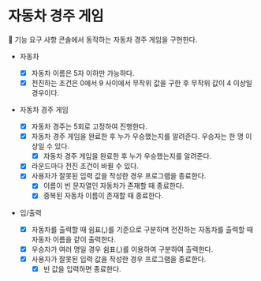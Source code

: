 # 자동차 경주 게임

🎯 기능 요구 사항
콘솔에서 동작하는 자동차 경주 게임을 구현한다.

- 자동차

  - [x] 자동차 이름은 5자 이하만 가능하다.
  - [x] 전진하는 조건은 0에서 9 사이에서 무작위 값을 구한 후 무작위 값이 4 이상일 경우이다.

- 자동차 경주 게임

  - [x] 자동차 경주는 5회로 고정하여 진행한다.
  - [x] 자동차 경주 게임을 완료한 후 누가 우승했는지를 알려준다. 우승자는 한 명 이상일 수 있다.
    - [x] 자동차 경주 게임을 완료한 후 누가 우승했는지를 알려준다.
  - [x] 라운드마다 전진 조건이 바뀔 수 있다.
  - [x] 사용자가 잘못된 입력 값을 작성한 경우 프로그램을 종료한다.
    - [x] 이름이 빈 문자열인 자동차가 존재할 때 종료한다.
    - [x] 중복된 자동차 이름이 존재할 때 종료한다.

- 입/출력

  - [x] 자동차를 출력할 때 쉼표(,)를 기준으로 구분하며 전진하는 자동차를 출력할 때 자동차 이름을 같이 출력한다.
  - [x] 우승자가 여러 명일 경우 쉼표(,)를 이용하여 구분하여 출력한다.
  - [x] 사용자가 잘못된 입력 값을 작성한 경우 프로그램을 종료한다.
    - [x] 빈 값을 입력하면 종료한다.
